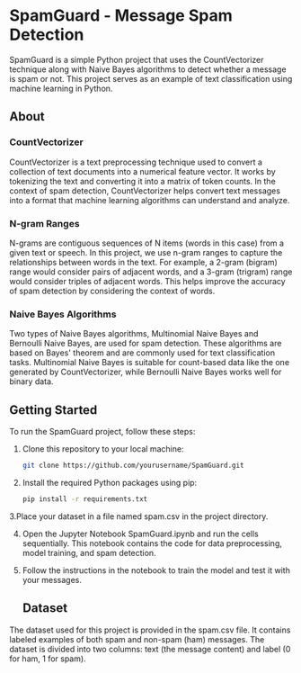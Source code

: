 # SpamGuard - Message Spam Detection

SpamGuard is a simple Python project that uses the CountVectorizer technique along with Naive Bayes algorithms to detect whether a message is spam or not. This project serves as an example of text classification using machine learning in Python.

## About

### CountVectorizer
CountVectorizer is a text preprocessing technique used to convert a collection of text documents into a numerical feature vector. It works by tokenizing the text and converting it into a matrix of token counts. In the context of spam detection, CountVectorizer helps convert text messages into a format that machine learning algorithms can understand and analyze.

### N-gram Ranges
N-grams are contiguous sequences of N items (words in this case) from a given text or speech. In this project, we use n-gram ranges to capture the relationships between words in the text. For example, a 2-gram (bigram) range would consider pairs of adjacent words, and a 3-gram (trigram) range would consider triples of adjacent words. This helps improve the accuracy of spam detection by considering the context of words.

### Naive Bayes Algorithms
Two types of Naive Bayes algorithms, Multinomial Naive Bayes and Bernoulli Naive Bayes, are used for spam detection. These algorithms are based on Bayes' theorem and are commonly used for text classification tasks. Multinomial Naive Bayes is suitable for count-based data like the one generated by CountVectorizer, while Bernoulli Naive Bayes works well for binary data.

## Getting Started

To run the SpamGuard project, follow these steps:

1. Clone this repository to your local machine:
   ```bash
   git clone https://github.com/yourusername/SpamGuard.git
2. Install the required Python packages using pip:
   ```bash
   pip install -r requirements.txt
3.Place your dataset in a file named spam.csv in the project directory.

4. Open the Jupyter Notebook SpamGuard.ipynb and run the cells sequentially. This notebook contains the code for data preprocessing, model training, and spam detection.

5. Follow the instructions in the notebook to train the model and test it with your messages.
   ## Dataset
The dataset used for this project is provided in the spam.csv file. It contains labeled examples of both spam and non-spam (ham) messages. The dataset is divided into two columns: text (the message content) and label (0 for ham, 1 for spam).
